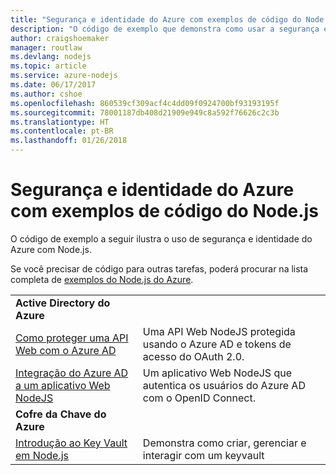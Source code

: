 ```yaml
---
title: "Segurança e identidade do Azure com exemplos de código do Node.js"
description: "O código de exemplo que demonstra como usar a segurança e identidade do Azure com Node.js."
author: craigshoemaker
manager: routlaw
ms.devlang: nodejs
ms.topic: article
ms.service: azure-nodejs
ms.date: 06/17/2017
ms.author: cshoe
ms.openlocfilehash: 860539cf309acf4c4dd09f0924700bf93193195f
ms.sourcegitcommit: 78001187db408d21909e949c8a592f76626c2c3b
ms.translationtype: HT
ms.contentlocale: pt-BR
ms.lasthandoff: 01/26/2018
---
```

# <a name="azure-security-and-identity-with-nodejs-code-samples"></a>Segurança e identidade do Azure com exemplos de código do Node.js

O código de exemplo a seguir ilustra o uso de segurança e identidade do Azure com Node.js.

Se você precisar de código para outras tarefas, poderá procurar na lista completa de [exemplos do Node.js do Azure](https://azure.microsoft.com/resources/samples/?term=nodejs).

| | |
|---|---|
| **Active Directory do Azure** ||
| [Como proteger uma API Web com o Azure AD](https://azure.microsoft.com/resources/samples/active-directory-node-webapi/) | Uma API Web NodeJS protegida usando o Azure AD e tokens de acesso do OAuth 2.0. |
| [Integração do Azure AD a um aplicativo Web NodeJS](https://azure.microsoft.com/resources/samples/active-directory-node-webapp-openidconnect/) | Um aplicativo Web NodeJS que autentica os usuários do Azure AD com o OpenID Connect. |
| **Cofre da Chave do Azure** ||
| [Introdução ao Key Vault em Node.js](https://azure.microsoft.com/resources/samples/key-vault-node-getting-started/) | Demonstra como criar, gerenciar e interagir com um keyvault |
